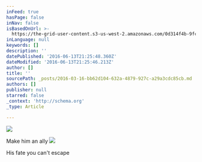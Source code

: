 ```yaml
---
inFeed: true
hasPage: false
inNav: false
isBasedOnUrl: >-
  https://the-grid-user-content.s3-us-west-2.amazonaws.com/0d314f4b-9fc7-4bca-90bd-121be23b6708.png
inLanguage: null
keywords: []
description: ''
datePublished: '2016-06-13T21:25:48.360Z'
dateModified: '2016-06-13T21:25:46.213Z'
author: []
title: ''
sourcePath: _posts/2016-03-16-bb62d104-632a-4879-927c-a29a3cdc85cb.md
authors: []
publisher: null
starred: false
_context: 'http://schema.org'
_type: Article

---
```

![](https://the-grid-user-content.s3-us-west-2.amazonaws.com/0d314f4b-9fc7-4bca-90bd-121be23b6708.png)

Make him an ally
![](https://the-grid-user-content.s3-us-west-2.amazonaws.com/610812ed-f3e8-40fd-a5de-a078863a31d9.png)

His fate you can't escape